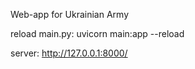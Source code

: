 Web-app for Ukrainian Army

reload main.py:
uvicorn main:app --reload

server:
http://127.0.0.1:8000/
